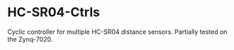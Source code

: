 # HC-SR04-Ctrls

Cyclic controller for multiple HC-SR04 distance sensors. Partially tested on the Zynq-7020.

